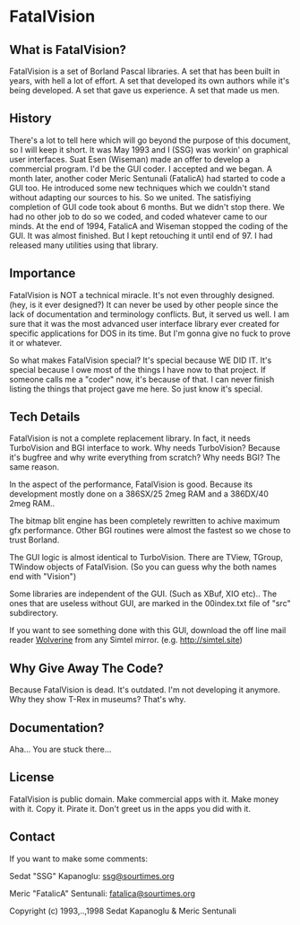 FatalVision
===========

What is FatalVision?
-------------------
FatalVision is a set of Borland Pascal libraries. A set that has been
built in years, with hell a lot of effort. A set that developed its own
authors while it's being developed. A set that gave us experience. A set
that made us men.

History
-------
There's a lot to tell here which will go beyond the purpose of this
document, so I will keep it short. It was May 1993 and I (SSG) was
workin' on graphical user interfaces. Suat Esen (Wiseman) made an
offer to develop a commercial program. I'd be the GUI coder. I accepted
and we began. A month later, another coder Meric Sentunali (FatalicA)
had started to code a GUI too. He introduced some new techniques which
we couldn't stand without adapting our sources to his. So we united.
The satisfiying completion of GUI code took about 6 months. But we
didn't stop there. We had no other job to do so we coded, and coded
whatever came to our minds. At the end of 1994, FatalicA and Wiseman
stopped the coding of the GUI. It was almost finished. But I kept
retouching it until end of 97. I had released many utilities using that
library.

Importance
----------
FatalVision is NOT a technical miracle. It's not even throughly
designed. (hey, is it ever designed?) It can never be used by other
people since the lack of documentation and terminology conflicts. But,
it served us well. I am sure that it was the most advanced user
interface library ever created for specific applications for DOS in its
time. But I'm gonna give no fuck to prove it or whatever.

So what makes FatalVision special? It's special because WE DID IT. It's
special because I owe most of the things I have now to that project. If
someone calls me a "coder" now, it's because of that. I can never finish
listing the things that project gave me here. So just know it's special.

Tech Details
------------
FatalVision is not a complete replacement library. In fact, it needs
TurboVision and BGI interface to work. Why needs TurboVision? Because 
it's bugfree and why write everything from scratch? Why needs BGI? 
The same reason.

In the aspect of the performance, FatalVision is good. Because its
development mostly done on a 386SX/25 2meg RAM and a 386DX/40 2meg RAM..

The bitmap blit engine has been completely rewritten to achive maximum
gfx performance. Other BGI routines were almost the fastest so we 
chose to trust Borland.

The GUI logic is almost identical to TurboVision. There are TView,
TGroup, TWindow objects of FatalVision. (So you can guess why the both
names end with "Vision")

Some libraries are independent of the GUI. (Such as XBuf, XIO etc).. The
ones that are useless without GUI, are marked in the 00index.txt file of
"src\" subdirectory.

If you want to see something done with this GUI, download the off line
mail reader [Wolverine](https://github.com/ssg/wolverine) from any Simtel mirror. (e.g. http://simtel.site)

Why Give Away The Code?
-----------------------
Because FatalVision is dead. It's outdated. I'm not developing it
anymore. Why they show T-Rex in museums? That's why.

Documentation?
-------------
Aha... You are stuck there...

License
-------
FatalVision is public domain. Make commercial apps with it. Make money with
it. Copy it. Pirate it. Don't greet us in the apps you did with it. 

Contact
-------
If you want to make some comments:

Sedat "SSG" Kapanoglu:
   <ssg@sourtimes.org>

Meric "FatalicA" Sentunali:
   <fatalica@sourtimes.org>

Copyright (c) 1993,..,1998 Sedat Kapanoglu & Meric Sentunali
